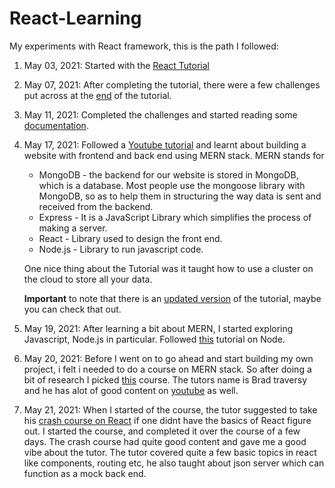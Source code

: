 # React-Learning
My experiments with React framework, this is the path I followed:
1. May 03, 2021: Started with the [React Tutorial](https://reactjs.org/tutorial/tutorial.html)
2. May 07, 2021: After completing the tutorial, there were a few challenges put across at the [end](https://reactjs.org/tutorial/tutorial.html#wrapping-up) of the tutorial.
3. May 11, 2021: Completed the challenges and started reading some [documentation](https://reactjs.org/docs/hello-world.html).
4. May 17, 2021: Followed a [Youtube tutorial](https://www.youtube.com/watch?v=7CqJlxBYj-M) and learnt about building a website with frontend and back end using MERN stack. MERN stands for 
   - MongoDB  - the backend for our website is stored in MongoDB, which is a database. Most people use the mongoose library with MongoDB, so as to help them in structuring the way data is sent and received from the backend.
   - Express  - It is a JavaScript Library which simplifies the process of making a server.
   - React    - Library used to design the front end.   
   - Node.js  - Library to run javascript code.
  
    One nice thing about the Tutorial was it taught how to use a cluster on the cloud to store all your data.
    
    **Important** to note that there is an [updated version](https://www.youtube.com/watch?v=mrHNSanmqQ4) of the tutorial, maybe you can check that out. 
5. May 19, 2021: After learning a bit about MERN, I started exploring Javascript, Node.js in particular. Followed [this](https://www.youtube.com/watch?v=TlB_eWDSMt4) tutorial on Node.
6. May 20, 2021: Before I went on to go ahead and start building my own project, i felt i needed to do a course on MERN stack. So after doing a bit of research I picked [this](https://www.udemy.com/course/mern-stack-front-to-back/learn/lecture/10055132#overview) course. The tutors name is Brad traversy and he has alot of good content on [youtube](https://www.youtube.com/channel/UC29ju8bIPH5as8OGnQzwJyA) as well. 
7. May 21, 2021: When I started of the course, the tutor suggested to take his [crash course on React](https://www.youtube.com/watch?v=w7ejDZ8SWv8) if one didnt have the basics of React figure out. I started the course, and completed it over the course of a few days. The crash course had quite good content and gave me a good vibe about the tutor. The tutor covered quite a few basic topics in react like components, routing etc, he also taught about json server which can function as a mock back end.
